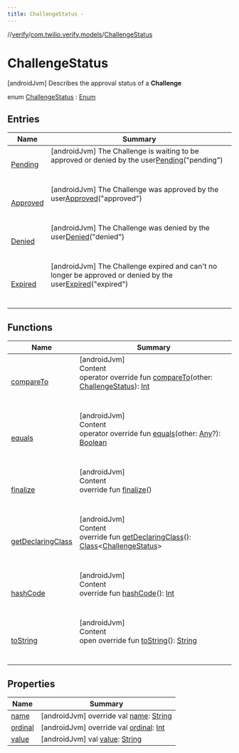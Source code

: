 ```yaml
---
title: ChallengeStatus -
---
```

//[verify](../../index.md)/[com.twilio.verify.models](../index.md)/[ChallengeStatus](index.md)



# ChallengeStatus  
 [androidJvm] Describes the approval status of a **Challenge**  
  
enum [ChallengeStatus](index.md) : [Enum](https://kotlinlang.org/api/latest/jvm/stdlib/kotlin/-enum/index.html)   


## Entries  
  
|  Name|  Summary| 
|---|---|
| [Pending](-pending/index.md)|  [androidJvm] The Challenge is waiting to be approved or denied by the user[Pending](-pending/index.md)("pending")  <br>  <br>   <br>
| [Approved](-approved/index.md)|  [androidJvm] The Challenge was approved by the user[Approved](-approved/index.md)("approved")  <br>  <br>   <br>
| [Denied](-denied/index.md)|  [androidJvm] The Challenge was denied by the user[Denied](-denied/index.md)("denied")  <br>  <br>   <br>
| [Expired](-expired/index.md)|  [androidJvm] The Challenge expired and can't no longer be approved or denied by the user[Expired](-expired/index.md)("expired")  <br>  <br>   <br>


## Functions  
  
|  Name|  Summary| 
|---|---|
| [compareTo](https://kotlinlang.org/api/latest/jvm/stdlib/kotlin/-enum/compare-to.html)| [androidJvm]  <br>Content  <br>operator override fun [compareTo](https://kotlinlang.org/api/latest/jvm/stdlib/kotlin/-enum/compare-to.html)(other: [ChallengeStatus](index.md)): [Int](https://kotlinlang.org/api/latest/jvm/stdlib/kotlin/-int/index.html)  <br><br><br>
| [equals](https://kotlinlang.org/api/latest/jvm/stdlib/kotlin/-enum/equals.html)| [androidJvm]  <br>Content  <br>operator override fun [equals](https://kotlinlang.org/api/latest/jvm/stdlib/kotlin/-enum/equals.html)(other: [Any](https://kotlinlang.org/api/latest/jvm/stdlib/kotlin/-any/index.html)?): [Boolean](https://kotlinlang.org/api/latest/jvm/stdlib/kotlin/-boolean/index.html)  <br><br><br>
| [finalize](https://kotlinlang.org/api/latest/jvm/stdlib/kotlin/-enum/finalize.html)| [androidJvm]  <br>Content  <br>override fun [finalize](https://kotlinlang.org/api/latest/jvm/stdlib/kotlin/-enum/finalize.html)()  <br><br><br>
| [getDeclaringClass](https://kotlinlang.org/api/latest/jvm/stdlib/kotlin/-enum/get-declaring-class.html)| [androidJvm]  <br>Content  <br>override fun [getDeclaringClass](https://kotlinlang.org/api/latest/jvm/stdlib/kotlin/-enum/get-declaring-class.html)(): [Class](https://developer.android.com/reference/java/lang/Class.html)<[ChallengeStatus](index.md)>  <br><br><br>
| [hashCode](https://kotlinlang.org/api/latest/jvm/stdlib/kotlin/-enum/hash-code.html)| [androidJvm]  <br>Content  <br>override fun [hashCode](https://kotlinlang.org/api/latest/jvm/stdlib/kotlin/-enum/hash-code.html)(): [Int](https://kotlinlang.org/api/latest/jvm/stdlib/kotlin/-int/index.html)  <br><br><br>
| [toString](https://kotlinlang.org/api/latest/jvm/stdlib/kotlin/-enum/to-string.html)| [androidJvm]  <br>Content  <br>open override fun [toString](https://kotlinlang.org/api/latest/jvm/stdlib/kotlin/-enum/to-string.html)(): [String](https://kotlinlang.org/api/latest/jvm/stdlib/kotlin/-string/index.html)  <br><br><br>


## Properties  
  
|  Name|  Summary| 
|---|---|
| [name](index.md#com.twilio.verify.models/ChallengeStatus/name/#/PointingToDeclaration/)|  [androidJvm] override val [name](index.md#com.twilio.verify.models/ChallengeStatus/name/#/PointingToDeclaration/): [String](https://kotlinlang.org/api/latest/jvm/stdlib/kotlin/-string/index.html)   <br>
| [ordinal](index.md#com.twilio.verify.models/ChallengeStatus/ordinal/#/PointingToDeclaration/)|  [androidJvm] override val [ordinal](index.md#com.twilio.verify.models/ChallengeStatus/ordinal/#/PointingToDeclaration/): [Int](https://kotlinlang.org/api/latest/jvm/stdlib/kotlin/-int/index.html)   <br>
| [value](index.md#com.twilio.verify.models/ChallengeStatus/value/#/PointingToDeclaration/)|  [androidJvm] val [value](index.md#com.twilio.verify.models/ChallengeStatus/value/#/PointingToDeclaration/): [String](https://kotlinlang.org/api/latest/jvm/stdlib/kotlin/-string/index.html)   <br>

